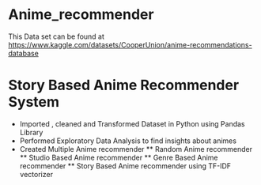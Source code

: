 # Anime_recommender
This Data set can be found at https://www.kaggle.com/datasets/CooperUnion/anime-recommendations-database
# Story Based Anime Recommender System
* Imported , cleaned and Transformed Dataset in Python using Pandas Library
* Performed Exploratory Data Analysis to find insights about animes 
* Created Multiple Anime recommender 
 ** Random Anime recommender
 ** Studio Based Anime recommender
 ** Genre Based Anime recommender
 ** Story Based Anime recommender using TF-IDF vectorizer
